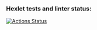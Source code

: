 ### Hexlet tests and linter status:
[![Actions Status](https://github.com/Fuksin0/frontend-project-lvl1/workflows/hexlet-check/badge.svg)](https://github.com/Fuksin0/frontend-project-lvl1/actions)